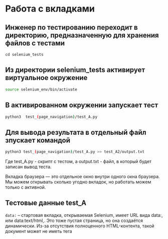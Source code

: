 # Работа с вкладками 

## Инженер по тестированию переходит в директорию, предназначенную для хранения файлов с тестами
```
cd selenium_tests
```
## Из директории selenium_tests активирует виртуальное окружение
```sh
source selenium_env/bin/activate
```
## В активированном окружении запускает тест 
```sh
python3  test_(page_navigation)/test_A.py
```
## Для вывода результата в отдельный файл зпускает командой 
```sh
python3 test_(page_navigation)/test_A.py >> test_A2/output.txt
```
Где test_A.py -  скрипт с тестом, а output.txt - файл, в который будет записан вывод теста.

Вкладка браузера — это отдельное окно внутри одного окна браузера. Мы можем открывать сколько угодно вкладок, но работать можем только с активной.



## Тестовые данные test_A
```data:``` – стартовая вкладка, открываемая Selenium, имеет URL вида data:, или data:text/html,.
 Это тоже пустая страница, но она создаётся динамически. Из-за отсутствия полноценного HTML-контента, такой документ может не иметь тега <title>, поэтому browser.title возвращает пустую строку.
```about:blank``` – специальный URL, который загружает пустую страницу. 
Если вызвать browser.get("about:blank"), вы получите чистую страницу, с которой можно начать работу.

## Тестовые данные test_B
При работе с веб-приложениями часто требуется переходить по ссылкам, открывающимся в новой вкладке браузера. 
WebDriver может взаимодействовать только с одной вкладкой, и при открытии новой он продолжает работать со старой. 
Чтобы переключиться на новую вкладку, необходимо явно указать, на какую вкладку перейти, с помощью команды ``` webdriver.switch_to.window(window_name)```.
```webdriver.switch_to.window(window_name)```
```driver.get("Укажите любой URL")```

## Тестовые данные test_C
Метод ```webdriver.execute_script('window.open("https://icloud.com", "_blank");')``` 
открывает новую вкладку, но фокус остается на текущей, и для работы с новой вкладкой необходимо явно переключиться. 
Даже после запуска кода фокус визуально будет на вкладке icloud.com, однако фактически она не активна. 
При использовании команды browser.get("https://google.com" новая страница откроется в первой вкладке, несмотря на видимый фокус на icloud.com. 
Такое поведение характерно для методов JavaScript, таких как browser.execute_script, которые не требуют переключения на новую вкладку.

## Тестовые данные test_D